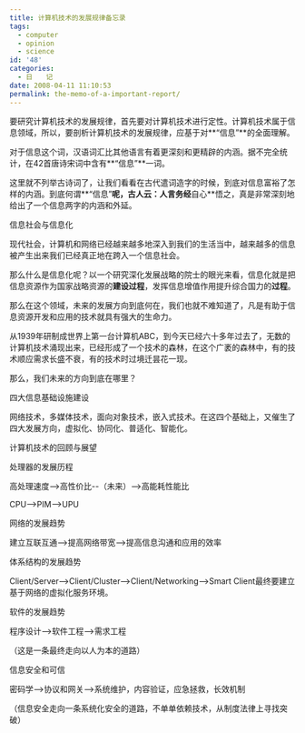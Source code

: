 ```yaml
---
title: 计算机技术的发展规律备忘录
tags:
  - computer
  - opinion
  - science
id: '48'
categories:
  - 日　　记
date: 2008-04-11 11:10:53
permalink: the-memo-of-a-important-report/
---
```


要研究计算机技术的发展规律，首先要对计算机技术进行定性。计算机技术属于信息领域，所以，要剖析计算机技术的发展规律，应基于对**“信息”**的全面理解。

对于信息这个词，汉语词汇比其他语言有着更深刻和更精辟的内涵。据不完全统计，在42首唐诗宋词中含有**“信息”**一词。

这里就不列举古诗词了，让我们看看在古代遣词造字的时候，到底对信息富裕了怎样的内涵。到底何谓**“信息”**呢，古人云：**人言**务经**自心**悟之，真是非常深刻地给出了一个信息两字的内涵和外延。

信息社会与信息化

现代社会，计算机和网络已经越来越多地深入到我们的生活当中，越来越多的信息被产生出来我们已经真正地在跨入一个信息社会。

那么什么是信息化呢？以一个研究深化发展战略的院士的眼光来看，信息化就是把信息资源作为国家战略资源的**建设过程**，发挥信息增值作用提升综合国力的**过程**。

那么在这个领域，未来的发展方向到底何在，我们也就不难知道了，凡是有助于信息资源开发和应用的技术就具有强大的生命力。

从1939年研制成世界上第一台计算机ABC，到今天已经六十多年过去了，无数的计算机技术涌现出来，已经形成了一个技术的森林，在这个广袤的森林中，有的技术顺应需求长盛不衰，有的技术时过境迁昙花一现。

那么，我们未来的方向到底在哪里？

四大信息基础设施建设

网络技术，多媒体技术，面向对象技术，嵌入式技术。在这四个基础上，又催生了四大发展方向，虚拟化、协同化、普适化、智能化。

计算机技术的回顾与展望

处理器的发展历程

高处理速度-->高性价比--（未来）-->高能耗性能比

CPU-->PIM-->UPU

网络的发展趋势

建立互联互通-->提高网络带宽-->提高信息沟通和应用的效率

体系结构的发展趋势

Client/Server-->Client/Cluster-->Client/Networking-->Smart Client最终要建立基于网络的虚拟化服务环境。

软件的发展趋势

程序设计-->软件工程-->需求工程

（这是一条最终走向以人为本的道路）

信息安全和可信

密码学-->协议和网关-->系统维护，内容验证，应急拯救，长效机制

（信息安全走向一条系统化安全的道路，不单单依赖技术，从制度法律上寻找突破）